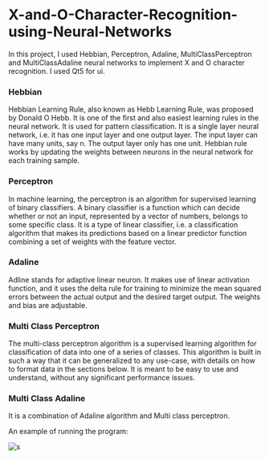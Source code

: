 # X-and-O-Character-Recognition-using-Neural-Networks
In this project, I used Hebbian, Perceptron, Adaline, MultiClassPerceptron and MultiClassAdaline neural networks to implement X and O character recognition. I used Qt5 for ui. 

### Hebbian

Hebbian Learning Rule, also known as Hebb Learning Rule, was proposed by Donald O Hebb. It is one of the first and also easiest learning rules in the neural network. It is used for pattern classification. It is a single layer neural network, i.e. it has one input layer and one output layer. The input layer can have many units, say n. The output layer only has one unit. Hebbian rule works by updating the weights between neurons in the neural network for each training sample.

### Perceptron

In machine learning, the perceptron is an algorithm for supervised learning of binary classifiers. A binary classifier is a function which can decide whether or not an input, represented by a vector of numbers, belongs to some specific class. It is a type of linear classifier, i.e. a classification algorithm that makes its predictions based on a linear predictor function combining a set of weights with the feature vector.

### Adaline

Adline stands for adaptive linear neuron. It makes use of linear activation function, and it uses the delta rule for training to minimize the mean squared errors between the actual output and the desired target output. The weights and bias are adjustable.

### Multi Class Perceptron

The multi-class perceptron algorithm is a supervised learning algorithm for classification of data into one of a series of classes. This algorithm is built in such a way that it can be generalized to any use-case, with details on how to format data in the sections below. It is meant to be easy to use and understand, without any significant performance issues.

### Multi Class Adaline

It is a combination of Adaline algorithm and Multi class perceptron.


An example of running the program:

![s](https://user-images.githubusercontent.com/45950266/153705641-6c8c2795-4bd5-4128-9535-7db955d223c0.png)

